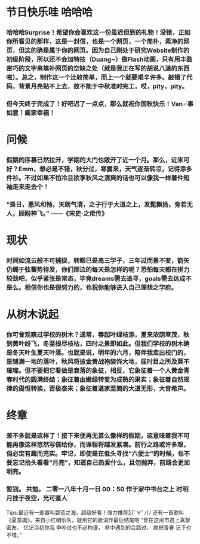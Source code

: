 # 节日快乐哇  哈哈哈
### 哈哈哈Surprise！希望你会喜欢这一份虽迟但到的礼物！没错，正如你所看见的那样，这是一封信，也是一个网页，一个简朴，素净的网页，但这的确是属于你的网页。因为自己刚处于研究Website制作的初级阶段，所以还不会加特技（Duang~）做Flash动画，只有用丰盈密巧的文字来填补网页的空缺之处（就是我正在写的胡说八道的东西啦）。总之，制作这一个比较简单，而上一个就要艰辛许多。敲错了代码，背景月亮贴不上去，故不能于中秋准时完工，哎，pity，pity。
### 但今天终于完成了！好吧迟了一点点，那么就祝你国秋快乐！Van♂事如意！阖家幸福！

# 问候
### 假期的序幕已然拉开，学期的大门也敞开了近一个月。那么，近来可好？Emm，想必是不错，秋分过，寒露来，天气逐渐转凉，记得添多件衫。不过如果不怕冷且欲享秋风之清爽的话也可以像我一样着件短袖走来走去个！ 
### “是日，惠风和畅，天朗气清，之子行于大道之上，发髭飘扬，旁若无人，顾盼神飞。”                                               ——《宋史·之佬传》
# 现状
### 时间如流云般不可捕捉，转眼已是高三学子，三年过而景不变，箭矢仍绷于弦蓄势待发，你们那边的每天是怎样的呢？恐怕每天都在拼力较劲吧，似乎紧张是常态，毕竟dreams需去追寻，goals需去达成不是么。相信你也是很努力的，也祝你能够进入自己理想之学府。
# 从树木说起
### 你可曾观察过学校的树木？通常，春起叶绿枝添，夏来浓荫翠茂，秋到黄叶纷飞，冬至根尽枝枯，四时之景即如此。但我们学校的树木确是冬天叶生夏天叶落。也就是说，明年的六月，陪伴我走出校门的，是铺满一地的落叶，秋风将披金黄战袍装饰大地，届时目之所及莫不璀璨。但不要把它看做是衰落的象征，相反，它象征着一个人黄金青春时代的圆满终结；象征着由嫩绿转变为成熟的果实；象征着自然规律的周恒转换，否极泰来；象征着道家至简的大道无形，大音希声。
# 终章
### 差不多就是这样了！接下来便再无甚么像样的假期，这意味着我不可能再像这样悠然写信给你，而课程将越发紧凑。前行之路或许多艰，但必定有趣而充实。牢记，即使是在低头寻找“六便士”的时候，也不要忘记抬头看看“月亮”，知道自己热爱什么，且勿抛弃，前路会更加明亮。

### 暂别。  共勉。                                                二零一八年十月一日                                                 00：50                                                作于家中书台之上                                  时明月挂于夜空，光可鉴人 



Tips:最近有一部番叫碧蓝之海，超级好看！强力推荐Σ(ﾟ∀ﾟﾉ)ﾉ
还有一首歌叫《夏意識》，来自小红帽乐队，就用它的歌词作最后结尾吧 
“曾在这闹市遇上真挚密友，
忆记当初你我 争吵过也不必拘谨，
命中遇到的会路过，
就把青春 记下也不错。”
